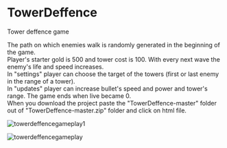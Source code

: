 # TowerDeffence
Tower deffence game

The path on which enemies walk is randomly generated in the beginning of the game. \
Player's starter gold is 500 and tower cost is 100. With every next wave the enemy's life and speed increases. \
In "settings" player can choose the target of the towers (first or last enemy in the range of a tower). \
In "updates" player can increase bullet's speed and power and tower's range. The game ends when live became 0.\
When you download the project paste the "TowerDeffence-master" folder out of "TowerDeffence-master.zip" folder and click on html file.

![towerdeffencegameplay1](https://user-images.githubusercontent.com/30271681/48566720-2aae3100-e904-11e8-8d3e-e0f2d9c03a9c.png)

![towerdeffencegameplay](https://user-images.githubusercontent.com/30271681/48566718-297d0400-e904-11e8-9833-fc2047d1d9d6.png)
